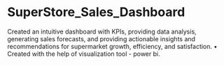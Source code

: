 # SuperStore_Sales_Dashboard
Created an intuitive dashboard with KPIs, providing data analysis, generating sales forecasts, and providing actionable insights and recommendations for supermarket growth, efficiency, and satisfaction. • Created with the help of visualization tool - power bi.
